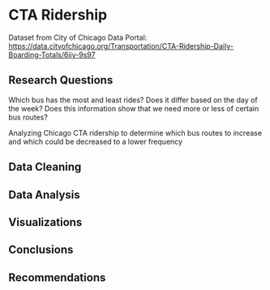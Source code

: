 # CTA Ridership

Dataset from City of Chicago Data Portal: https://data.cityofchicago.org/Transportation/CTA-Ridership-Daily-Boarding-Totals/6iiy-9s97 

## Research Questions
Which bus has the most and least rides? Does it differ based on the day of the week? 
Does this information show that we need more or less of certain bus routes? 

Analyzing Chicago CTA ridership to determine which bus routes to increase and which could be decreased to a lower frequency

## Data Cleaning 

## Data Analysis 

## Visualizations 

## Conclusions 

## Recommendations
